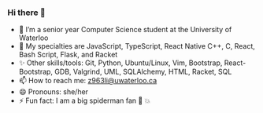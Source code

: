 ### Hi there 👋

<!--
**rachel133199/rachel133199** is a ✨ _special_ ✨ repository because its `README.md` (this file) appears on your GitHub profile.

Here are some ideas to get you started:-->

- 🌱 I’m a senior year Computer Science student at the University of Waterloo
- 👯 My specialties are JavaScript, TypeScript, React Native C++, C, React, Bash Script, Flask, and Racket
- ✨ Other skills/tools: Git, Python, Ubuntu/Linux, Vim, Bootstrap, React-Bootstrap, GDB, Valgrind, UML, SQLAlchemy, HTML, Racket, SQL
- 📫 How to reach me: z963li@uwaterloo.ca
- 😄 Pronouns: she/her
- ⚡ Fun fact: I am a big spiderman fan :sparkling_heart: :boom:

<!--- 🤔 I’m looking for help with .. 
- 💬 Ask me about C++ and Racket -->
